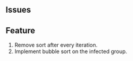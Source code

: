## Issues


## Feature
1. Remove sort after every iteration.
2. Implement bubble sort on the infected group.
